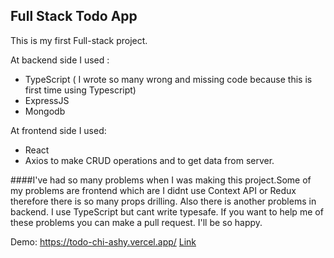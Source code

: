## Full Stack Todo App

This is my first Full-stack project. 

At backend side I used :

- TypeScript ( I wrote so many wrong and missing code because this is first time using Typescript)
- ExpressJS
- Mongodb

At frontend side I used:
- React 
- Axios to make CRUD operations and to get data from server.

####I've had so many problems when I was making this project.Some of my problems are frontend which are I didnt use Context API or Redux therefore there is so many props drilling. Also there is another problems in backend. I use TypeScript but cant write typesafe. If you want to help me of these problems you can make a pull request. I'll be so happy. 

Demo: https://todo-chi-ashy.vercel.app/ [Link](https://todo-chi-ashy.vercel.app/) 


